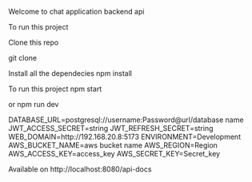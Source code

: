Welcome to chat application backend api

To run this project

Clone this repo

git clone <url>

Install all the dependecies
npm install

To run this project
npm start

or npm run dev

<Required env value>
DATABASE_URL=postgresql://username:Password@url/database name
JWT_ACCESS_SECRET=string
JWT_REFRESH_SECRET=string
WEB_DOMAIN=http://192.168.20.8:5173
ENVIRONMENT=Development
AWS_BUCKET_NAME=aws bucket name
AWS_REGION=Region
AWS_ACCESS_KEY=access_key
AWS_SECRET_KEY=Secret_key

<Api Documentation>

Available on http://localhost:8080/api-docs
